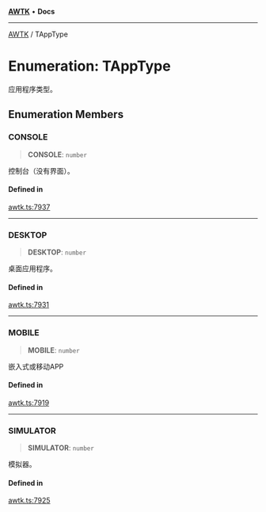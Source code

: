 [**AWTK**](../README.md) • **Docs**

***

[AWTK](../globals.md) / TAppType

# Enumeration: TAppType

应用程序类型。

## Enumeration Members

### CONSOLE

> **CONSOLE**: `number`

控制台（没有界面）。

#### Defined in

[awtk.ts:7937](https://github.com/zlgopen/awtk-binding/blob/eba643a28b6249e8f99055dcbc6755f195868c97/tools/code_gen/js/output/awtk.ts#L7937)

***

### DESKTOP

> **DESKTOP**: `number`

桌面应用程序。

#### Defined in

[awtk.ts:7931](https://github.com/zlgopen/awtk-binding/blob/eba643a28b6249e8f99055dcbc6755f195868c97/tools/code_gen/js/output/awtk.ts#L7931)

***

### MOBILE

> **MOBILE**: `number`

嵌入式或移动APP

#### Defined in

[awtk.ts:7919](https://github.com/zlgopen/awtk-binding/blob/eba643a28b6249e8f99055dcbc6755f195868c97/tools/code_gen/js/output/awtk.ts#L7919)

***

### SIMULATOR

> **SIMULATOR**: `number`

模拟器。

#### Defined in

[awtk.ts:7925](https://github.com/zlgopen/awtk-binding/blob/eba643a28b6249e8f99055dcbc6755f195868c97/tools/code_gen/js/output/awtk.ts#L7925)
